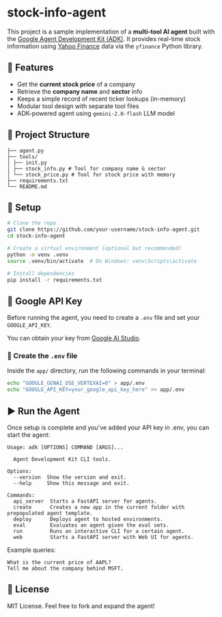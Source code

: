 # stock-info-agent

This project is a sample implementation of a **multi-tool AI agent** built with the [Google Agent Development Kit (ADK)](https://google.github.io/adk-docs/). It provides real-time stock information using [Yahoo Finance](https://pypi.org/project/yahoo-finance/) data via the `yfinance` Python library.

## 🚀 Features

- Get the **current stock price** of a company
- Retrieve the **company name** and **sector** info
- Keeps a simple record of recent ticker lookups (in-memory)
- Modular tool design with separate tool files
- ADK-powered agent using `gemini-2.0-flash` LLM model

## 🧱 Project Structure

```
├── agent.py
├── tools/
│ ├── init.py
│ ├── stock_info.py # Tool for company name & sector
│ └── stock_price.py # Tool for stock price with memory
├── requirements.txt
└── README.md
```

## 🔧 Setup

```bash
# Clone the repo
git clone https://github.com/your-username/stock-info-agent.git
cd stock-info-agent

# Create a virtual environment (optional but recommended)
python -m venv .venv 
source .venv/bin/activate  # On Windows: venv\Scripts\activate

# Install dependencies
pip install -r requirements.txt
```

## 🔐 Google API Key

Before running the agent, you need to create a `.env` file and set your `GOOGLE_API_KEY`.

You can obtain your key from [Google AI Studio](https://makersuite.google.com/app).

### 📝 Create the `.env` file

Inside the `app/` directory, run the following commands in your terminal:

```bash
echo "GOOGLE_GENAI_USE_VERTEXAI=0" > app/.env
echo "GOOGLE_API_KEY=your_google_api_key_here" >> app/.env
```

## ▶️ Run the Agent

Once setup is complete and you've added your API key in .env, you can start the agent:

```
Usage: adk [OPTIONS] COMMAND [ARGS]...

  Agent Development Kit CLI tools.

Options:
  --version  Show the version and exit.
  --help     Show this message and exit.

Commands:
  api_server  Starts a FastAPI server for agents.
  create      Creates a new app in the current folder with prepopulated agent template.
  deploy      Deploys agent to hosted environments.
  eval        Evaluates an agent given the eval sets.
  run         Runs an interactive CLI for a certain agent.
  web         Starts a FastAPI server with Web UI for agents.
```

Example queries:

```
What is the current price of AAPL?  
Tell me about the company behind MSFT.
```

## 📜 License

MIT License. Feel free to fork and expand the agent!